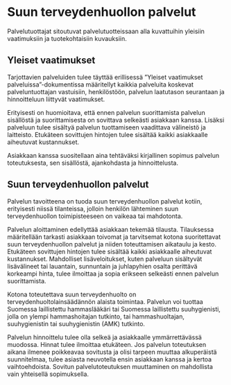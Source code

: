# Suun terveydenhuollon palvelut 
Palvelutuottajat sitoutuvat palvelutuotteissaan alla kuvattuihin yleisiin vaatimuksiin ja tuotekohtaisiin kuvauksiin.


## Yleiset vaatimukset

Tarjottavien palveluiden tulee täyttää erillisessä ”Yleiset vaatimukset palveluissa”-dokumentissa määritellyt kaikkia palveluita koskevat palveluntuottajan vastuisiin, henkilöstöön, palvelun laatutason seurantaan ja hinnoitteluun liittyvät vaatimukset.

Erityisesti on huomioitava, että ennen palvelun suorittamista palvelun sisällöstä ja suorittamisesta on sovittava selkeästi asiakkaan kanssa. Lisäksi palveluun tulee sisältyä palvelun tuottamiseen vaadittava välineistö ja laitteisto. Etukäteen sovittujen hintojen tulee sisältää kaikki asiakkaalle aiheutuvat kustannukset.

Asiakkaan kanssa suositellaan aina tehtäväksi kirjallinen sopimus palvelun toteutuksesta, sen sisällöstä, ajankohdasta ja hinnoittelusta.

## Suun terveydenhuollon palvelut

Palvelun tavoitteena on tuoda suun terveydenhuollon palvelut kotiin, erityisesti niissä tilanteissa, jolloin henkilön lähteminen suun terveydenhuollon toimipisteeseen on vaikeaa tai mahdotonta.

Palvelun aloittaminen edellyttää asiakkaan tekemää tilausta. Tilauksessa määritellään tarkasti asiakkaan toivomat ja tarvitsemat kotona suoritettavat suun terveydenhuollon palvelut ja niiden toteuttamisen aikataulu ja kesto. Etukäteen sovittujen hintojen tulee sisältää kaikki asiakkaalle aiheutuvat kustannukset. Mahdolliset lisäveloitukset, kuten palveluun sisältyvät lisävälineet tai lauantain, sunnuntain ja juhlapyhien osalta perittävä korkeampi hinta, tulee ilmoittaa ja sopia erikseen selkeästi ennen palvelun suorittamista.

Kotona toteutettava suun terveydenhuolto on terveydenhuoltolainsäädännön alaista toimintaa. Palvelun voi tuottaa Suomessa laillistettu hammaslääkäri tai Suomessa laillistettu suuhygienisti, jolla on ylempi hammashoitajan tutkinto, tai hammashuoltajan, suuhygienistin tai suuhygienistin (AMK) tutkinto.

Palvelun hinnoittelu tulee olla selkeä ja asiakkaalle ymmärrettävässä muodossa. Hinnat tulee ilmoittaa etukäteen. Jos palvelun toteutuksen aikana ilmenee poikkeavaa sovitusta ja olisi tarpeen muuttaa alkuperäistä suunnitelmaa, tulee asiasta neuvotella ensin asiakkaan kanssa ja kertoa vaihtoehdoista. Sovitun palvelutoteutuksen muuttaminen on mahdollista vain yhteisellä sopimuksella.
